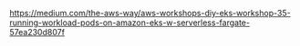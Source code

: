 


https://medium.com/the-aws-way/aws-workshops-diy-eks-workshop-35-running-workload-pods-on-amazon-eks-w-serverless-fargate-57ea230d807f


